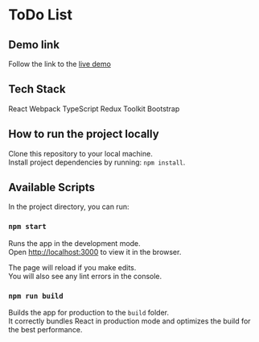 # ToDo List

## Demo link

Follow the link to the [live demo](http://yevgeniy-podobr.github.io/todo_list_2024)

## Tech Stack

React
Webpack
TypeScript
Redux Toolkit
Bootstrap

## How to run the project locally

Clone this repository to your local machine.\
Install project dependencies by running: `npm install`.

## Available Scripts

In the project directory, you can run:

### `npm start`

Runs the app in the development mode.\
Open [http://localhost:3000](http://localhost:3000) to view it in the browser.

The page will reload if you make edits.\
You will also see any lint errors in the console.

### `npm run build`

Builds the app for production to the `build` folder.\
It correctly bundles React in production mode and optimizes the build for the best performance.
